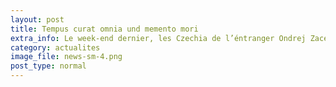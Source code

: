 ```yaml
---
layout: post
title: Tempus curat omnia und memento mori
extra_info: Le week-end dernier, les Czechia de l’éntranger Ondrej Zacek is superb!
category: actualites
image_file: news-sm-4.png
post_type: normal
---
```

